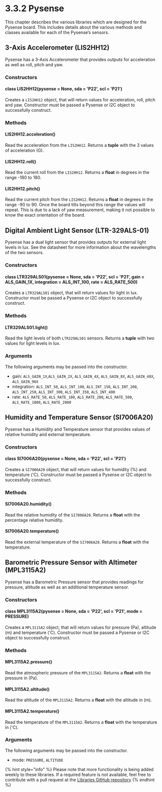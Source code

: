 # 3.3.2 Pysense

This chapter describes the various libraries which are designed for the Pysense board. This includes details about the various methods and classes available for each of the Pysense’s sensors.

## 3-Axis Accelerometer \(LIS2HH12\)

Pysense has a 3-Axis Accelerometer that provides outputs for acceleration as well as roll, pitch and yaw.

### Constructors

#### class LIS2HH12\(pysense = None, sda = 'P22', scl = 'P21'\)

Creates a `LIS2HH12` object, that will return values for acceleration, roll, pitch and yaw. Constructor must be passed a Pysense or I2C object to successfully construct.

### Methods

#### LIS2HH12.acceleration\(\)

Read the acceleration from the `LIS2HH12`. Returns a **tuple** with the 3 values of acceleration \(G\).

#### LIS2HH12.roll\(\)

Read the current roll from the `LIS2HH12`. Returns a **float** in degrees in the range -180 to 180.

#### LIS2HH12.pitch\(\)

Read the current pitch from the `LIS2HH12`. Returns a **float** in degrees in the range -90 to 90. Once the board tilts beyond this range the values will repeat. This is due to a lack of yaw measurement, making it not possible to know the exact orientation of the board.

## Digital Ambient Light Sensor \(LTR-329ALS-01\)

Pysense has a dual light sensor that provides outputs for external light levels in lux. See the datasheet for more information about the wavelengths of the two sensors.

### Constructors

#### class LTR329ALS01\(pysense = None, sda = 'P22', scl = 'P21', gain = ALS\_GAIN\_1X, integration = ALS\_INT\_100, rate = ALS\_RATE\_500\)

Creates a `LTR329ALS01` object, that will return values for light in lux. Constructor must be passed a Pysense or I2C object to successfully construct.

### Methods

#### LTR329ALS01.light\(\)

Read the light levels of both `LTR329ALS01` sensors. Returns a **tuple** with two values for light levels in lux.

### Arguments

The following arguments may be passed into the constructor.

* gain: `ALS_GAIN_1X`,`ALS_GAIN_2X`, `ALS_GAIN_4X`, `ALS_GAIN_8X`, `ALS_GAIN_48X`, `ALS_GAIN_96X`
* integration: `ALS_INT_50`, `ALS_INT_100`, `ALS_INT_150`, `ALS_INT_200`, `ALS_INT_250`, `ALS_INT_300`, `ALS_INT_350`, `ALS_INT_400`
* rate: `ALS_RATE_50`, `ALS_RATE_100`, `ALS_RATE_200`, `ALS_RATE_500`, `ALS_RATE_1000`, `ALS_RATE_2000`

## Humidity and Temperature Sensor \(SI7006A20\)

Pysense has a Humidity and Temperature sensor that provides values of relative humidity and external temperature.

### Constructors

#### class SI7006A20\(pysense = None, sda = 'P22', scl = 'P21'\)

Creates a `SI7006A20` object, that will return values for humidity \(%\) and temperature \('C\). Constructor must be passed a Pysense or I2C object to successfully construct.

### Methods

#### SI7006A20.humidity\(\)

Read the relative humidity of the `SI7006A20`. Returns a **float** with the percentage relative humidity.

#### SI7006A20.temperature\(\)

Read the external temperature of the `SI7006A20`. Returns a **float** with the temperature.

## Barometric Pressure Sensor with Altimeter \(MPL3115A2\)

Pysense has a Barometric Pressure sensor that provides readings for pressure, altitude as well as an additional temperature sensor.

### Constructors

#### class MPL3115A2\(pysense = None, sda = 'P22', scl = 'P21', mode = PRESSURE\)

Creates a `MPL3115A2` object, that will return values for pressure \(Pa\), altitude \(m\) and temperature \('C\). Constructor must be passed a Pysense or I2C object to successfully construct.

### Methods

#### MPL3115A2.pressure\(\)

Read the atmospheric pressure of the `MPL3115A2`. Returns a **float** with the pressure in \(Pa\).

#### MPL3115A2.altitude\(\)

Read the altitude of the `MPL3115A2`. Returns a **float** with the altitude in \(m\).

#### MPL3115A2.temperature\(\)

Read the temperature of the `MPL3115A2`. Returns a **float** with the temperature in \('C\).

### Arguments

The following arguments may be passed into the constructor.

* mode: `PRESSURE`, `ALTITUDE`

{% hint style="info" %}
Please note that more functionality is being added weekly to these libraries. If a required feature is not available, feel free to contribute with a pull request at the [Libraries GitHub repository](https://github.com/pycom/pycom-libraries)
{% endhint %}

